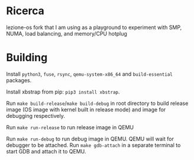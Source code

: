 # Ricerca

lezione-os fork that I am using as a playground to experiment with SMP, NUMA, load balancing, and memory/CPU hotplug

# Building

Install `python3`, `fuse`, `rsync`, `qemu-system-x86_64` and `build-essential` packages.

Install xbstrap from pip: `pip3 install xbstrap`.

Run `make build-release`/`make build-debug` in root directory to build release image (OS image with kernel built in release mode) and image for debugging respectively.

Run `make run-release` to run release image in QEMU

Run `make run-debug` to run debug image in QEMU. QEMU will wait for debugger to be attached. Run `make gdb-attach` in a separate terminal to start GDB and attach it to QEMU.
